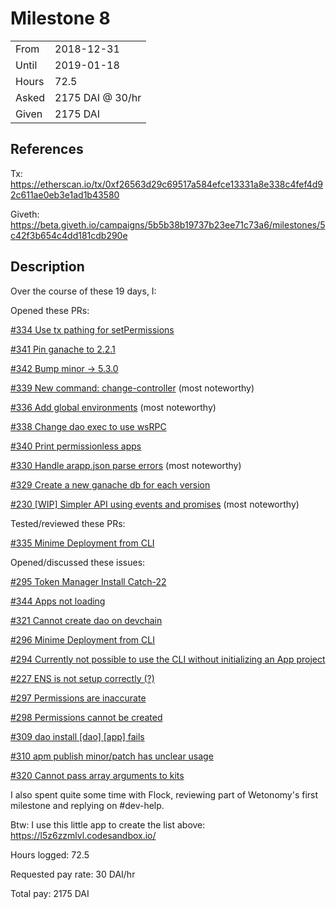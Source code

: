 # Milestone 8

|       |                  |
| ----- | ---------------- |
| From  | 2018-12-31       |
| Until | 2019-01-18       |
| Hours | 72.5             |
| Asked | 2175 DAI @ 30/hr |
| Given | 2175 DAI         |

## References

Tx: <https://etherscan.io/tx/0xf26563d29c69517a584efce13331a8e338c4fef4d92c611ae0eb3e1ad1b43580>

Giveth: <https://beta.giveth.io/campaigns/5b5b38b19737b23ee71c73a6/milestones/5c42f3b654c4dd181cdb290e>

## Description

Over the course of these 19 days, I:

Opened these PRs:

[#334 Use tx pathing for setPermissions](https://github.com/aragon/aragon-cli/pull/334)

[#341 Pin ganache to 2.2.1](https://github.com/aragon/aragon-cli/pull/341)

[#342 Bump minor -&gt; 5.3.0](https://github.com/aragon/aragon-cli/pull/342)

[#339 New command: change-controller](https://github.com/aragon/aragon-cli/pull/339) (most noteworthy)

[#336 Add global environments](https://github.com/aragon/aragon-cli/pull/336) (most noteworthy)

[#338 Change dao exec to use wsRPC](https://github.com/aragon/aragon-cli/pull/338)

[#340 Print permissionless apps](https://github.com/aragon/aragon-cli/pull/340)

[#330 Handle arapp.json parse errors](https://github.com/aragon/aragon-cli/pull/330) (most noteworthy)

[#329 Create a new ganache db for each version](https://github.com/aragon/aragon-cli/pull/329)

[#230 [WIP] Simpler API using events and promises](https://github.com/aragon/aragon.js/pull/230) (most noteworthy)

Tested/reviewed these PRs:

[#335 Minime Deployment from CLI](https://github.com/aragon/aragon-cli/pull/335)

Opened/discussed these issues:

[#295 Token Manager Install Catch-22](https://github.com/aragon/aragon-cli/issues/295)

[#344 Apps not loading](https://github.com/aragon/aragon-cli/issues/344)

[#321 Cannot create dao on devchain](https://github.com/aragon/aragon-cli/issues/321)

[#296 Minime Deployment from CLI](https://github.com/aragon/aragon-cli/issues/296)

[#294 Currently not possible to use the CLI without initializing an App project](https://github.com/aragon/aragon-cli/issues/294)

[#227 ENS is not setup correctly (?)](https://github.com/aragon/aragon-cli/issues/227)

[#297 Permissions are inaccurate](https://github.com/aragon/aragon-cli/issues/297)

[#298 Permissions cannot be created](https://github.com/aragon/aragon-cli/issues/298)

[#309 dao install [dao] [app] fails](https://github.com/aragon/aragon-cli/issues/309)

[#310 apm publish minor/patch has unclear usage](https://github.com/aragon/aragon-cli/issues/310)

[#320 Cannot pass array arguments to kits](https://github.com/aragon/aragon-cli/issues/320)

I also spent quite some time with Flock, reviewing part of Wetonomy's first milestone and replying on #dev-help.

Btw: I use this little app to create the list above: <https://l5z6zzmlvl.codesandbox.io/>

Hours logged: 72.5

Requested pay rate: 30 DAI/hr

Total pay: 2175 DAI
